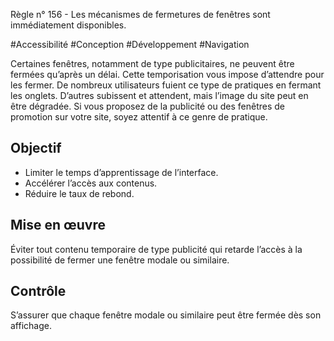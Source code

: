 
Règle n° 156  - Les mécanismes de fermetures de fenêtres sont immédiatement disponibles.

#Accessibilité #Conception #Développement #Navigation

Certaines fenêtres, notamment de type publicitaires, ne peuvent être fermées qu’après un délai. Cette temporisation vous impose d’attendre pour les fermer. De nombreux utilisateurs fuient ce type de pratiques en fermant les onglets. D’autres subissent et attendent, mais l’image du site peut en être dégradée. Si vous proposez de la publicité ou des fenêtres de promotion sur votre site, soyez attentif à ce genre de pratique.

Objectif
--------

*   Limiter le temps d’apprentissage de l’interface.
*   Accélérer l’accès aux contenus.
*   Réduire le taux de rebond.

Mise en œuvre
-------------

Éviter tout contenu temporaire de type publicité qui retarde l’accès à la possibilité de fermer une fenêtre modale ou similaire.

Contrôle
--------

S’assurer que chaque fenêtre modale ou similaire peut être fermée dès son affichage.
